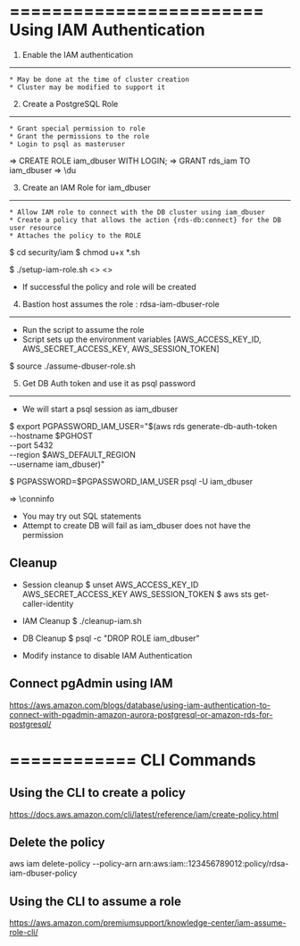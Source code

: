 ========================
Using IAM Authentication
========================

1. Enable the IAM authentication
--------------------------------
    * May be done at the time of cluster creation
    * Cluster may be modified to support it

2. Create a PostgreSQL Role
---------------------------
    * Grant special permission to role 
    * Grant the permissions to the role
    * Login to psql as masteruser
=> CREATE ROLE iam_dbuser WITH LOGIN;
=> GRANT rds_iam TO iam_dbuser
=> \du

3. Create an IAM Role for iam_dbuser
------------------------------------
    * Allow IAM role to connect with the DB cluster using iam_dbuser
    * Create a policy that allows the action {rds-db:connect} for the DB user resource
    * Attaches the policy to the ROLE 

$ cd security/iam
$ chmod u+x *.sh

$ ./setup-iam-role.sh   <<Provide account number>>   <<DB Cluster Resource ID>>

* If successful the policy and role will be created

4. Bastion host assumes the role : rdsa-iam-dbuser-role
-------------------------------------------------------
* Run the script to assume the role
* Script sets up the environment variables [AWS_ACCESS_KEY_ID, AWS_SECRET_ACCESS_KEY, AWS_SESSION_TOKEN]

$ source   ./assume-dbuser-role.sh

5. Get DB Auth token and use it as psql password
------------------------------------------------
* We will start a psql session as iam_dbuser

$  export PGPASSWORD_IAM_USER="$(aws rds generate-db-auth-token \
--hostname $PGHOST \
--port 5432 \
--region $AWS_DEFAULT_REGION \
--username iam_dbuser)"

$  PGPASSWORD=$PGPASSWORD_IAM_USER psql -U iam_dbuser

=> \conninfo

* You may try out SQL statements
* Attempt to create DB will fail as iam_dbuser does not have the permission

Cleanup
-------

* Session cleanup
$ unset AWS_ACCESS_KEY_ID AWS_SECRET_ACCESS_KEY AWS_SESSION_TOKEN
$ aws sts get-caller-identity

* IAM Cleanup
$ ./cleanup-iam.sh

* DB Cleanup
$ psql  -c "DROP ROLE iam_dbuser"

* Modify instance to disable IAM Authentication












Connect pgAdmin using IAM 
-------------------------
https://aws.amazon.com/blogs/database/using-iam-authentication-to-connect-with-pgadmin-amazon-aurora-postgresql-or-amazon-rds-for-postgresql/

============
CLI Commands
============

Using the CLI to create a policy
--------------------------------
https://docs.aws.amazon.com/cli/latest/reference/iam/create-policy.html


Delete the policy
-----------------
aws iam delete-policy --policy-arn arn:aws:iam::123456789012:policy/rdsa-iam-dbuser-policy


Using the CLI to assume a role
------------------------------
https://aws.amazon.com/premiumsupport/knowledge-center/iam-assume-role-cli/

